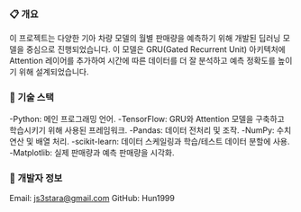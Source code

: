 ### 📋 개요
이 프로젝트는 다양한 기아 차량 모델의 월별 판매량을 예측하기 위해 개발된 딥러닝 모델을 중심으로 진행되었습니다.
이 모델은 GRU(Gated Recurrent Unit) 아키텍처에 Attention 레이어를 추가하여 시간에 따른 데이터를 더 잘 분석하고 예측 정확도를 높이기 위해 설계되었습니다.

### 📑 기술 스택
-Python: 메인 프로그래밍 언어.
-TensorFlow: GRU와 Attention 모델을 구축하고 학습시키기 위해 사용된 프레임워크.
-Pandas: 데이터 전처리 및 조작.
-NumPy: 수치 연산 및 배열 처리.
-scikit-learn: 데이터 스케일링과 학습/테스트 데이터 분할에 사용.
-Matplotlib: 실제 판매량과 예측 판매량을 시각화.


### 👤 개발자 정보 
Email: js3stara@gmail.com GitHub: Hun1999
